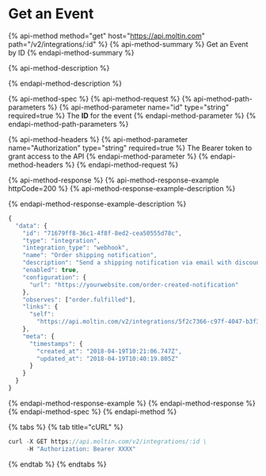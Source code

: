 # Get an Event

{% api-method method="get" host="https://api.moltin.com" path="/v2/integrations/:id" %}
{% api-method-summary %}
Get an Event by ID
{% endapi-method-summary %}

{% api-method-description %}

{% endapi-method-description %}

{% api-method-spec %}
{% api-method-request %}
{% api-method-path-parameters %}
{% api-method-parameter name="id" type="string" required=true %}
The **ID** for the event
{% endapi-method-parameter %}
{% endapi-method-path-parameters %}

{% api-method-headers %}
{% api-method-parameter name="Authorization" type="string" required=true %}
The Bearer token to grant access to the API
{% endapi-method-parameter %}
{% endapi-method-headers %}
{% endapi-method-request %}

{% api-method-response %}
{% api-method-response-example httpCode=200 %}
{% api-method-response-example-description %}

{% endapi-method-response-example-description %}

```javascript
{
  "data": {
    "id": "71679ff8-36c1-4f8f-8ed2-cea50555d78c",
    "type": "integration",
    "integration_type": "webhook",
    "name": "Order shipping notification",
    "description": "Send a shipping notification via email with discount code.",
    "enabled": true,
    "configuration": {
      "url": "https://yourwebsite.com/order-created-notification"
    },
    "observes": ["order.fulfilled"],
    "links": {
      "self":
        "https://api.moltin.com/v2/integrations/5f2c7366-c97f-4047-b3f3-a603270db189"
    },
    "meta": {
      "timestamps": {
        "created_at": "2018-04-19T10:21:06.747Z",
        "updated_at": "2018-04-19T10:40:19.805Z"
      }
    }
  }
}
```
{% endapi-method-response-example %}
{% endapi-method-response %}
{% endapi-method-spec %}
{% endapi-method %}

{% tabs %}
{% tab title="cURL" %}
```javascript
curl -X GET https://api.moltin.com/v2/integrations/:id \
     -H "Authorization: Bearer XXXX"
```
{% endtab %}
{% endtabs %}

